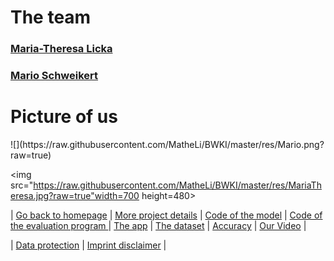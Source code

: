# The team

### [Maria-Theresa Licka](./Maria-Theresa_Licka.md) 
### [Mario Schweikert](./Mario.md)

# Picture of us

<tabel>
  <tr>
    <td>
      ![](https://raw.githubusercontent.com/MatheLi/BWKI/master/res/Mario.png?raw=true)</td></tr></tabel>

<img src="https://raw.githubusercontent.com/MatheLi/BWKI/master/res/MariaTheresa.jpg?raw=true"width=700 height=480>









| [Go back to homepage](https://matheli.github.io/Fall_Detection_App_AI/.) | [More project details](https://matheli.github.io/Fall_Detection_App_AI/posts/More%20details.html) |  [Code of the model](https://matheli.github.io/Fall_Detection_App_AI/posts/First_model.html) | [Code of the evaluation program ](https://matheli.github.io/Fall_Detection_App_AI/posts/Second_model.html)  | [The app](https://matheli.github.io/Fall_Detection_App_AI/posts/The_app_code.html) | [The dataset](https://matheli.github.io/Fall_Detection_App_AI/posts/The_dataset.html) | [Accuracy](https://matheli.github.io/Fall_Detection_App_AI/posts/Accuracy.html) | [Our Video](https://matheli.github.io/Fall_Detection_App_AI/posts/The_Video.html) |

| [Data protection](https://matheli.github.io/Fall_Detection_App_AI/posts/Datenschutzerkl%C3%A4rung) | [Imprint disclaimer](https://matheli.github.io/Fall_Detection_App_AI/posts/Impressum_Haftungsauschluss) |
